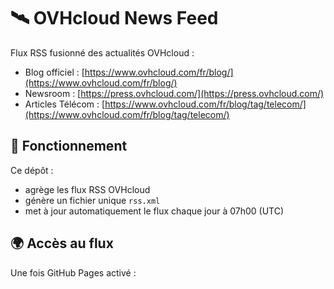 # 🛰️ OVHcloud News Feed

Flux RSS fusionné des actualités OVHcloud :
- Blog officiel : [https://www.ovhcloud.com/fr/blog/](https://www.ovhcloud.com/fr/blog/)
- Newsroom : [https://press.ovhcloud.com/](https://press.ovhcloud.com/)
- Articles Télécom : [https://www.ovhcloud.com/fr/blog/tag/telecom/](https://www.ovhcloud.com/fr/blog/tag/telecom/)

## 🔧 Fonctionnement

Ce dépôt :
- agrège les flux RSS OVHcloud
- génère un fichier unique `rss.xml`
- met à jour automatiquement le flux chaque jour à 07h00 (UTC)

## 🌍 Accès au flux

Une fois GitHub Pages activé :
